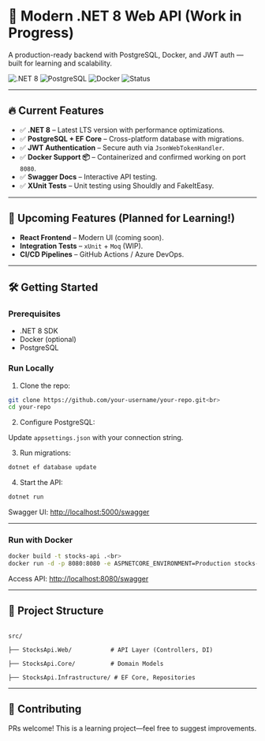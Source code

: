 # 🚀 Modern .NET 8 Web API (Work in Progress)

A production-ready backend with PostgreSQL, Docker, and JWT auth — built for learning and scalability.

![.NET 8](https://img.shields.io/badge/.NET-8.0-blueviolet)
![PostgreSQL](https://img.shields.io/badge/PostgreSQL-16.0-blue)
![Docker](https://img.shields.io/badge/Docker-Containerized-2496ED)
![Status](https://img.shields.io/badge/Status-WIP-yellow)

---

## 🔥 Current Features

- ✅ **.NET 8** – Latest LTS version with performance optimizations.
- ✅ **PostgreSQL + EF Core** – Cross-platform database with migrations.
- ✅ **JWT Authentication** – Secure auth via `JsonWebTokenHandler`.
- ✅ **Docker Support 📦** – Containerized and confirmed working on port `8080`.
- ✅ **Swagger Docs** – Interactive API testing.
- ✅ **XUnit Tests** – Unit testing using Shouldly and FakeItEasy.
---

## 🚧 Upcoming Features (Planned for Learning!)

- **React Frontend** – Modern UI (coming soon).
- **Integration Tests** – `xUnit` + `Moq` (WIP).
- **CI/CD Pipelines** – GitHub Actions / Azure DevOps.

---

## 🛠️ Getting Started

### Prerequisites

- .NET 8 SDK  
- Docker (optional)  
- PostgreSQL

### Run Locally

1. Clone the repo:

```bash
git clone https://github.com/your-username/your-repo.git<br>
cd your-repo
```

2. Configure PostgreSQL:

Update `appsettings.json` with your connection string.

3. Run migrations:

```bash
dotnet ef database update
```

4. Start the API:

```bash
dotnet run
```

Swagger UI: [http://localhost:5000/swagger](http://localhost:5000/swagger)

---

### Run with Docker

```bash
docker build -t stocks-api .<br>
docker run -d -p 8080:8080 -e ASPNETCORE_ENVIRONMENT=Production stocks-api:latest
```

Access API: [http://localhost:8080/swagger](http://localhost:8080/swagger)

---

## 📂 Project Structure

<code>
src/<br>
├── StocksApi.Web/           # API Layer (Controllers, DI)<br>
├── StocksApi.Core/          # Domain Models<br>
├── StocksApi.Infrastructure/ # EF Core, Repositories
</code>

---

## 🤝 Contributing

PRs welcome! This is a learning project—feel free to suggest improvements.
